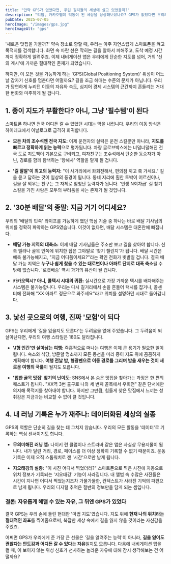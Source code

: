 ```yaml
---
title: "만약 GPS가 없었다면, 우린 길치들의 세상에 살고 있었을까?"
description: "티맵, 카카오맵이 먹통이 된 세상을 상상해보셨나요? GPS가 없었다면 우리의 여행, 배달 문화, 그리고 '길치'라는 개념은 어떻게 달라졌을까요? 단순한 길 찾기를 넘어 우리 삶의 시스템을 바꾼 GPS의 진짜 가치를 탐구합니다."
pubDate: 2025-07-05
heroImage: "/images/gps.jpg"
heroImageAlt: "gps"
---
```


'새로운 맛집을 가볼까?' 약속 장소로 향할 때, 우리는 아주 자연스럽게 스마트폰을 켜고 목적지를 검색합니다. 화면 속 파란 선은 막히는 길을 알아서 피해주고, 도착 예정 시간까지 정확하게 알려주죠. 이제 내비게이션 앱은 우리에게 단순한 지도를 넘어, 거의 '신의 계시'에 가까운 절대적인 존재가 되었습니다.

하지만, 이 모든 것을 가능하게 하는 'GPS(Global Positioning System)' 위성이 어느 날 갑자기 신호를 멈춘다면 어떨까요? 길을 조금 헤매는 수준의 문제가 아닙니다. 우리가 당연하게 누리던 이동의 자유와 속도, 심지어 경제 시스템의 근간까지 흔들리는 거대한 변화와 마주하게 될 겁니다.

## 1. 종이 지도가 부활한다? 아니, 그냥 '필수템'이 된다

스마트폰 하나면 전국 어디든 갈 수 있었던 시대는 막을 내립니다. 우리의 이동 방식은 하이테크에서 아날로그로 급격히 회귀합니다.

-   **모든 차의 조수석엔 전국 지도:** 이제 운전자의 실력은 운전 스킬뿐만 아니라, **지도를 빠르고 정확하게 읽는 능력**으로 평가됩니다. 차량 글로브박스에는 너덜너덜해진 전국 도로 지도책이 기본으로 구비되고, 여자친구는 조수석에서 단순한 동승자가 아닌, 경로를 함께 탐색하는 '항해사' 역할을 맡게 될 겁니다.

-   **'길 잘알'이 최고의 능력자:** "이 사거리에서 좌회전해서, 편의점 끼고 쭉 가세요." 길을 묻고 답하는 것이 일상의 풍경이 됩니다. 동네 지리에 훤한 토박이 어르신이나, 길을 잘 외우는 친구는 그 자체로 엄청난 능력자가 됩니다. '인생 N회차급' 길 찾기 스킬을 가진 사람은 모두의 부러움을 사는 존재가 될 것입니다.

## 2. '30분 배달'의 종말: 지금 거기 어디세요?

우리의 '배달의 민족' 라이프를 가능하게 했던 핵심 기술 중 하나는 바로 배달 기사님의 위치를 정확히 파악하는 GPS였습니다. 이것이 없다면, 배달 시스템은 대혼란에 빠집니다.

-   **배달 가능 지역의 대축소:** 이제 배달 기사님들은 주소만 보고 길을 찾아야 합니다. 신축 빌라나 골목 안쪽에 위치한 집은 그야말로 '찾기 챌린지'가 됩니다. 배달 시간은 예측 불가능해지고, "지금 어디쯤이세요?"라는 확인 전화가 빗발칠 겁니다. 결국 배달 가능 지역은 **누구나 쉽게 찾을 수 있는 대로변이나 아파트 단지로 대폭 축소**될 수밖에 없습니다. '로켓배송' 역시 과거의 유산이 될 겁니다.

-   **카카오택시? 아니, 콜택시 시대의 귀환:** 실시간으로 가장 가까운 택시를 배차해주는 시스템은 불가능합니다. 우리는 다시 길거리에서 손을 흔들어 택시를 잡거나, 콜센터에 전화해 "XX 아파트 정문으로 와주세요"라고 위치를 설명하던 시대로 돌아갑니다.

## 3. 낯선 곳으로의 여행, 진짜 '모험'이 되다

GPS는 우리에게 '길을 잃을지도 모른다'는 두려움을 없애 주었습니다. 그 두려움이 되살아난다면, 우리의 여행 스타일은 180도 달라집니다.

-   **'J형 인간'만 살아남는 여행:** 즉흥적으로 떠나는 여행은 이제 큰 용기가 필요한 일이 됩니다. 숙소와 식당, 방문할 명소까지 모든 동선을 미리 종이 지도 위에 꼼꼼하게 계획해야 합니다. **여행 전날 밤, 형광펜으로 이동 경로를 그리며 밤을 새우는 것이 새로운 여행의 국룰**이 될지도 모릅니다.

-   **'힙한 골목 맛집' 찾기의 난이도:** SNS에서 본 숨은 맛집을 찾아가는 과정은 한 편의 퀘스트가 됩니다. "XX역 3번 출구로 나와 세 번째 골목에서 우회전" 같은 단서에만 의지해 목적지를 찾아내야 합니다. 하지만 그만큼, 힘들게 찾은 맛집에서 느끼는 성취감은 지금과는 비교할 수 없이 클 것입니다.

## 4. 내 러닝 기록은 누가 재주나: 데이터화된 세상의 실종

GPS의 역할은 단순히 길을 찾는 데 그치지 않습니다. 우리의 모든 활동을 '데이터'로 기록하는 핵심 센서이기도 합니다.

-   **무의미해진 러닝 앱:** 나이키 런 클럽이나 스트라바 같은 앱은 사실상 무용지물이 됩니다. 내가 달린 거리, 경로, 페이스를 더 이상 정확히 기록할 수 없기 때문이죠. 운동 기록은 이제 오직 스톱워치로 잰 '시간'으로만 남게 됩니다.

-   **지오태깅의 실종:** "이 사진 어디서 찍었더라?" 스마트폰으로 찍은 사진에 자동으로 위치 정보가 기록되는 '지오태깅' 기능이 사라집니다. 내 앨범 속 수많은 사진들은 시간이 지나면 어디서 찍었는지조차 가물가물한, 컨텍스트가 사라진 기억의 파편으로 남게 됩니다. 우리의 디지털 추억은 절반의 정보만을 담게 되는 셈입니다.

### 결론: 자유롭게 헤맬 수 있는 자유, 그 뒤엔 GPS가 있었다

결국 GPS는 우리 손에 들린 현대판 '마법 지도'였습니다. 지도 위에 **현재 나의 위치라는 절대적인 좌표**를 찍어줌으로써, 복잡한 세상 속에서 길을 잃지 않을 것이라는 자신감을 주었죠.

어쩌면 GPS가 우리에게 준 가장 큰 선물은 '길을 알려주는 능력'이 아니라, **길을 잃어도 괜찮다는 안도감과 어디든 갈 수 있다는 자유**일지도 모릅니다. 다음에 내비게이션 앱을 켤 때, 이 보이지 않는 위성 신호가 선사하는 놀라운 자유에 대해 잠시 생각해보는 건 어떨까요?
